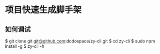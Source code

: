 # 项目快速生成脚手架

## 如何调试

  $ git clone git git@github.com:dodospace/zy-cli.git
  $ cd zy-cli
  $ sudo npm install -g
  $ zy-cli -h